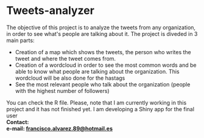 # Tweets-analyzer
The objective of this project is to analyze the tweets from any organization, in order to see what's people are talking about it.
The project is diveded in 3 main parts:
- Creation of a map which shows the tweets, the person who writes the tweet and where the tweet comes from.
- Creation of a wordcloud in order to see the most common words and be able to know what people are talking about the organization. This wordcloud will be also done for the hastags
- See the most relevant people who talk about the organization (people with the highest number of followers)

You can check the R file. Please, note that I am currently working in this project and it has not finished yet. I am developing a Shiny app for the final user<br>
<b>Contact:<br>
e-mail: francisco.alvarez.89@hotmail.es
